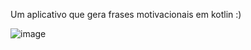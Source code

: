 Um aplicativo que gera frases motivacionais em kotlin :)

![image](https://github.com/brunoaiolfi/Motivation/assets/64096262/fdaa1656-dd8a-4875-9857-6e44aac18bf2)
